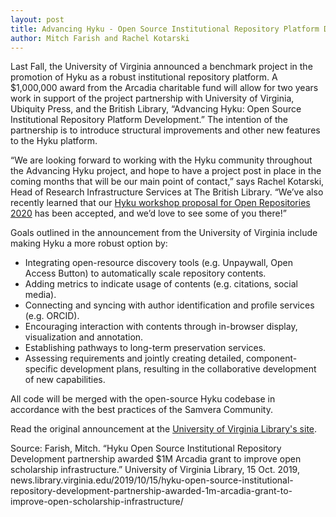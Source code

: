 ```yaml
---
layout: post
title: Advancing Hyku - Open Source Institutional Repository Platform Development
author: Mitch Farish and Rachel Kotarski
---
```


Last Fall, the University of Virginia announced a benchmark project in the promotion of Hyku as a robust institutional repository platform.  A $1,000,000 award from the Arcadia charitable fund will allow for two years work in support of the project partnership with University of Virginia, Ubiquity Press, and the British Library, “Advancing Hyku: Open Source Institutional Repository Platform Development.” The intention of the partnership is to introduce structural improvements and other new features to the Hyku platform.

“We are looking forward to working with the Hyku community throughout the Advancing Hyku project, and hope to have a project post in place in the coming months that will be our main point of contact,” says Rachel Kotarski, Head of Research Infrastructure Services at The British Library. “We’ve also recently learned that our [Hyku workshop proposal for Open Repositories 2020](https://or2020.sun.ac.za/workshop-programme/) has been accepted, and we’d love to see some of you there!”

Goals outlined in the announcement from the University of Virginia include making Hyku a more robust option by:

  * Integrating open-resource discovery tools (e.g. Unpaywall, Open Access Button) to automatically scale repository contents.
  * Adding metrics to indicate usage of contents (e.g. citations, social media).
  * Connecting and syncing with author identification and profile services (e.g. ORCID).
  * Encouraging interaction with contents through in-browser display, visualization and annotation.
  * Establishing pathways to long-term preservation services.
  * Assessing requirements and jointly creating detailed, component-specific development plans, resulting in the collaborative development of new capabilities.

All code will be merged with the open-source Hyku codebase in accordance with the best practices of the Samvera Community.

Read the original announcement at the [University of Virginia Library's site](https://news.library.virginia.edu/2019/10/15/hyku-open-source-institutional-repository-development-partnership-awarded-1m-arcadia-grant-to-improve-open-scholarship-infrastructure/).

Source: Farish, Mitch. “Hyku Open Source Institutional Repository Development partnership awarded $1M Arcadia grant to improve open scholarship infrastructure.” University of Virginia Library, 15 Oct. 2019, news.library.virginia.edu/2019/10/15/hyku-open-source-institutional-repository-development-partnership-awarded-1m-arcadia-grant-to-improve-open-scholarship-infrastructure/
